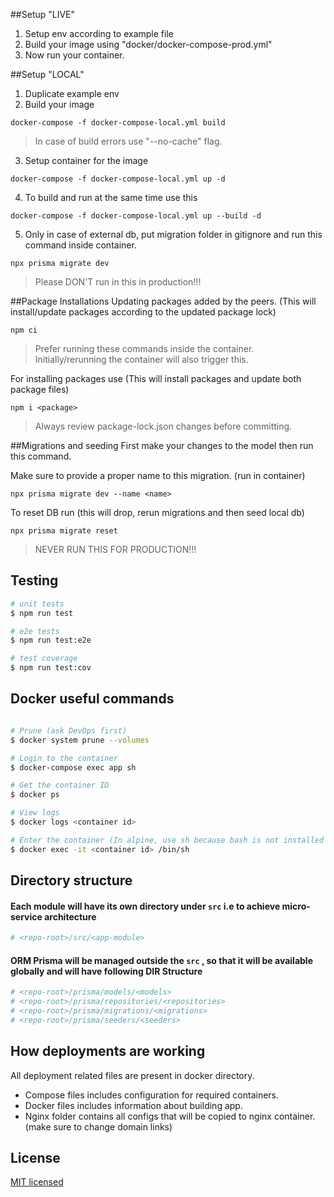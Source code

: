 ##Setup "LIVE"
1. Setup env according to example file
2. Build your image using "docker/docker-compose-prod.yml"
3. Now run your container.

##Setup "LOCAL"
1. Duplicate example env
2. Build your image
```
docker-compose -f docker-compose-local.yml build
```
> In case of build errors use "--no-cache" flag.
3. Setup container for the image
```
docker-compose -f docker-compose-local.yml up -d
```
4. To build and run at the same time use this
```
docker-compose -f docker-compose-local.yml up --build -d
```
5. Only in case of external db, put migration folder in gitignore and run this command inside container.
```
npx prisma migrate dev
```
> Please DON'T run in this in production!!!

##Package Installations
Updating packages added by the peers. (This will install/update packages according to the updated package lock)
```
npm ci
```
> Prefer running these commands inside the container. Initially/rerunning the container  will also trigger this.

For installing packages use (This will install packages and update both package files)
```
npm i <package>
```
> Always review package-lock.json changes before committing.

##Migrations and seeding
First make your changes to the model then run this command.

Make sure to provide a proper name to this migration. (run in container)
```
npx prisma migrate dev --name <name>
```
To reset DB run (this will drop, rerun migrations and then seed local db)
```
npx prisma migrate reset
```
> NEVER RUN THIS FOR PRODUCTION!!!

## Testing

```bash
# unit tests
$ npm run test

# e2e tests
$ npm run test:e2e

# test coverage
$ npm run test:cov
```

## Docker useful commands
```sh

# Prune (ask DevOps first)
$ docker system prune --volumes

# Login to the container
$ docker-compose exec app sh

# Get the container ID
$ docker ps

# View logs
$ docker logs <container id>

# Enter the container (In alpine, use sh because bash is not installed by default)
$ docker exec -it <container id> /bin/sh
```

## Directory structure

#### Each module will have its own directory under ``src`` i.e to achieve micro-service architecture

```bash
# <repo-root>/src/<app-module>
```

#### ORM Prisma will be managed outside the ``src`` , so that it will be available globally and will have following DIR Structure
```bash
# <repo-root>/prisma/models/<models>
# <repo-root>/prisma/repositories/<repositories>
# <repo-root>/prisma/migrations/<migrations>
# <repo-root>/prisma/seeders/<seeders>
```

## How deployments are working

All deployment related files are present in docker directory.
- Compose files includes configuration for required containers.
- Docker files includes information about building app.
- Nginx folder contains all configs that will be copied to nginx container. (make sure to change domain links)

## License
[MIT licensed](LICENSE)
